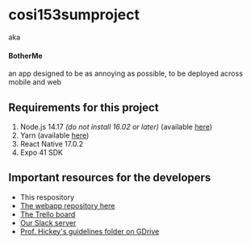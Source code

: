 # cosi153sumproject
aka
#### BotherMe
an app designed to be as annoying as possible,
to be deployed across mobile and web

## Requirements for this project
1. Node.js 14.17 *(do not install 16.02 or later)* (available [here](https://nodejs.org/en/download/))
2. Yarn (available [here](https://classic.yarnpkg.com/en/docs/install/#windows-stable))
3. React Native 17.0.2
4. Expo 41 SDK

## Important resources for the developers
- This respository
- [The webapp repository here](https://github.com/lmayancela/cosi152sumproject)
- [The Trello board](https://trello.com/b/KE89OB2o/botherme)
- [Our Slack server](https://app.slack.com/client/T023C4LB947/C023ST76R7C/thread/C023ST76R7C-1623853692.011100)
- [Prof. Hickey's guidelines folder on GDrive](https://drive.google.com/drive/u/1/folders/1DahObBK9k84lSlNqrOpQsp9AAylBHgjt)
